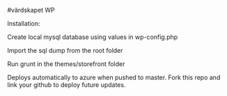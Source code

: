 #värdskapet WP

Installation:

Create local mysql database using values in wp-config.php

Import the sql dump from the root folder

Run grunt in the themes/storefront folder

Deploys automatically to azure when pushed to master. Fork this repo and link your github to deploy future updates.





